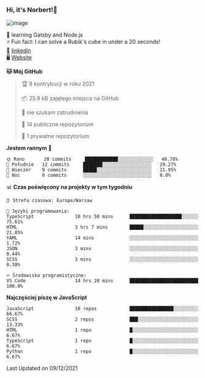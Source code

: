 ### Hi, it's Norbert!👋

![image](https://i.imgur.com/y3Fbv48.png)


🧠 learning Gatsby and Node.js <br>
⚡ Fun fact: I can solve a Rubik's cube in under a 20 seconds! <br>
👔 [linkedin](https://www.linkedin.com/in/norbert-%C5%82uszkiewicz-75b0891b3/) <br>
🖥 [Website](https://norbertluszkiewicz.pl/)<br>


<!--START_SECTION:waka-->
**🐱 Mój GitHub** 

> 🏆 8 kontrybucji w roku 2021
 > 
> 📦 25.9 kB zajętego miejsca na GitHub 
 > 
> 🚫 nie szukam zatrudnienia
 > 
> 📜 14 publiczne repozytorium 
 > 
> 🔑 1 prywatne repozytorium 
 > 
**Jestem rannym 🐤** 

```text
🌞 Rano       20 commits     ████████████░░░░░░░░░░░░░   48.78% 
🌆 Południe   12 commits     ███████░░░░░░░░░░░░░░░░░░   29.27% 
🌃 Wieczór    9 commits      █████░░░░░░░░░░░░░░░░░░░░   21.95% 
🌙 Noc        0 commits      ░░░░░░░░░░░░░░░░░░░░░░░░░   0.0%

```


📊 **Czas poświęcony na projekty w tym tygodniu** 

```text
⌚︎ Strefa czasowa: Europe/Warsaw

💬 Języki programowania: 
TypeScript               10 hrs 50 mins      ███████████████████░░░░░░   75.61% 
HTML                     3 hrs 7 mins        █████░░░░░░░░░░░░░░░░░░░░   21.85% 
YAML                     14 mins             ░░░░░░░░░░░░░░░░░░░░░░░░░   1.72% 
JSON                     3 mins              ░░░░░░░░░░░░░░░░░░░░░░░░░   0.44% 
SCSS                     3 mins              ░░░░░░░░░░░░░░░░░░░░░░░░░   0.38%

🔥 Środowiska programistyczne: 
VS Code                  14 hrs 20 mins      █████████████████████████   100.0%

```

**Najczęściej piszę w JavaScript** 

```text
JavaScript               10 repos            ████████████████░░░░░░░░░   66.67% 
SCSS                     2 repos             ███░░░░░░░░░░░░░░░░░░░░░░   13.33% 
HTML                     1 repo              █░░░░░░░░░░░░░░░░░░░░░░░░   6.67% 
TypeScript               1 repo              █░░░░░░░░░░░░░░░░░░░░░░░░   6.67% 
Python                   1 repo              █░░░░░░░░░░░░░░░░░░░░░░░░   6.67%

```



 Last Updated on 09/12/2021
<!--END_SECTION:waka-->
